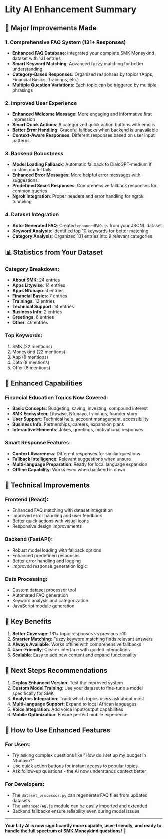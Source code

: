 # Lity AI Enhancement Summary

## 🚀 Major Improvements Made

### 1. **Comprehensive FAQ System (131+ Responses)**
- **Enhanced FAQ Database**: Integrated your complete SMK Moneykind dataset with 131 entries
- **Smart Keyword Matching**: Advanced fuzzy matching for better understanding
- **Category-Based Responses**: Organized responses by topics (Apps, Financial Basics, Trainings, etc.)
- **Multiple Question Variations**: Each topic can be triggered by multiple phrasings

### 2. **Improved User Experience**
- **Enhanced Welcome Message**: More engaging and informative first impression
- **Smart Quick Actions**: 8 categorized quick action buttons with emojis
- **Better Error Handling**: Graceful fallbacks when backend is unavailable
- **Context-Aware Responses**: Different responses based on user input patterns

### 3. **Backend Robustness**
- **Model Loading Fallback**: Automatic fallback to DialoGPT-medium if custom model fails
- **Enhanced Error Messages**: More helpful error messages with suggestions
- **Predefined Smart Responses**: Comprehensive fallback responses for common queries
- **Ngrok Integration**: Proper headers and error handling for ngrok tunneling

### 4. **Dataset Integration**
- **Auto-Generated FAQ**: Created `enhancedFAQ.js` from your JSONL dataset
- **Keyword Analysis**: Identified top 10 keywords for better matching
- **Category Analysis**: Organized 131 entries into 9 relevant categories

## 📊 Statistics from Your Dataset

### Category Breakdown:
- **About SMK**: 24 entries
- **Apps Litywise**: 14 entries  
- **Apps Nfunayo**: 6 entries
- **Financial Basics**: 7 entries
- **Trainings**: 12 entries
- **Technical Support**: 14 entries
- **Business Info**: 2 entries
- **Greetings**: 6 entries
- **Other**: 46 entries

### Top Keywords:
1. SMK (22 mentions)
2. Moneykind (22 mentions)
3. App (8 mentions)
4. Data (8 mentions)
5. Offer (8 mentions)

## 🎯 Enhanced Capabilities

### Financial Education Topics Now Covered:
- **Basic Concepts**: Budgeting, saving, investing, compound interest
- **SMK Ecosystem**: Litywise, Nfunayo, trainings, founder story
- **User Support**: Technical help, account management, accessibility
- **Business Info**: Partnerships, careers, expansion plans
- **Interactive Elements**: Jokes, greetings, motivational responses

### Smart Response Features:
- **Context Awareness**: Different responses for similar questions
- **Fallback Intelligence**: Relevant suggestions when unsure
- **Multi-language Preparation**: Ready for local language expansion
- **Offline Capability**: Works even when backend is down

## 🔧 Technical Improvements

### Frontend (React):
- Enhanced FAQ matching with dataset integration
- Improved error handling and user feedback
- Better quick actions with visual icons
- Responsive design improvements

### Backend (FastAPI):
- Robust model loading with fallback options
- Enhanced predefined responses
- Better error handling and logging
- Improved response generation logic

### Data Processing:
- Custom dataset processor tool
- Automated FAQ generation
- Keyword analysis and categorization
- JavaScript module generation

## 🌟 Key Benefits

1. **Better Coverage**: 131+ topic responses vs previous ~10
2. **Smarter Matching**: Fuzzy keyword matching finds relevant answers
3. **Always Available**: Works offline with comprehensive fallbacks  
4. **User-Friendly**: Clearer interface with guided interactions
5. **Scalable**: Easy to add new content and expand functionality

## 🚀 Next Steps Recommendations

1. **Deploy Enhanced Version**: Test the improved system
2. **Custom Model Training**: Use your dataset to fine-tune a model specifically for SMK
3. **Analytics Integration**: Track which topics users ask about most
4. **Multi-language Support**: Expand to local African languages
5. **Voice Integration**: Add voice input/output capabilities
6. **Mobile Optimization**: Ensure perfect mobile experience

## 📱 How to Use Enhanced Features

### For Users:
- Try asking complex questions like "How do I set up my budget in Nfunayo?"
- Use quick action buttons for instant access to popular topics
- Ask follow-up questions - the AI now understands context better

### For Developers:
- The `dataset_processor.py` can regenerate FAQ files from updated datasets
- The `enhancedFAQ.js` module can be easily imported and extended
- Backend fallbacks ensure reliability even during model issues

---

**Your Lity AI is now significantly more capable, user-friendly, and ready to handle the full spectrum of SMK Moneykind questions! 🎉**
